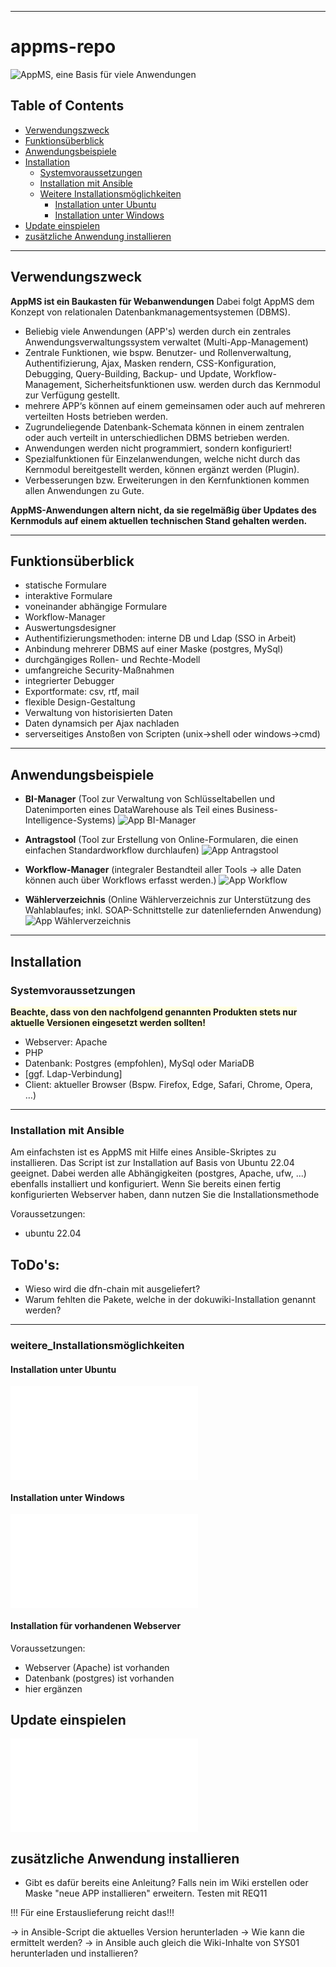 ***
# appms-repo

![AppMS, eine Basis für viele Anwendungen](/img/eine_basis_fuer_viele_apps.jpg)


## Table of Contents
- [Verwendungszweck](#Verwendungszweck)
- [Funktionsüberblick](#Funktionsüberblick)
- [Anwendungsbeispiele](#Anwendungsbeispiele)
- [Installation](#Installation)
  - [Systemvoraussetzungen](#Systemvoraussetzungen)
  - [Installation mit Ansible](###Installation-mit-Ansible)
  - [Weitere Installationsmöglichkeiten](###weitere-Installationsmöglichkeiten)
    - [Installation unter Ubuntu](####Installation-unter-Ubuntu)
    - [Installation unter Windows](####Installtion-unter-Windows)
- [Update einspielen](##Update-einspielen)
- [zusätzliche Anwendung installieren](##zusätzliche-Anwendungen-installieren)



***
## Verwendungszweck



**AppMS ist ein Baukasten für Webanwendungen**
Dabei folgt AppMS dem Konzept von relationalen Datenbankmanagementsystemen (DBMS).

  * Beliebig viele Anwendungen (APP's) werden durch ein zentrales Anwendungsverwaltungssystem verwaltet (Multi-App-Management)
  * Zentrale Funktionen, wie bspw. Benutzer- und Rollenverwaltung, Authentifizierung, Ajax, Masken rendern, CSS-Konfiguration, Debugging, Query-Building, Backup- und Update, Workflow-Management, Sicherheitsfunktionen usw. werden durch das Kernmodul zur Verfügung gestellt.
  * mehrere APP‘s können auf einem gemeinsamen oder auch auf mehreren verteilten Hosts betrieben werden.
  * Zugrundeliegende Datenbank-Schemata können in einem zentralen oder auch verteilt in unterschiedlichen DBMS betrieben werden.
  * Anwendungen werden nicht programmiert, sondern konfiguriert!
  * Spezialfunktionen für Einzelanwendungen, welche nicht durch das Kernmodul bereitgestellt werden, können ergänzt werden (Plugin).
  * Verbesserungen bzw. Erweiterungen in den Kernfunktionen kommen allen Anwendungen zu Gute.


**AppMS-Anwendungen altern nicht, da sie regelmäßig über Updates des Kernmoduls auf einem aktuellen technischen Stand gehalten werden.**

***
## Funktionsüberblick


* statische Formulare
* interaktive Formulare
* voneinander abhängige Formulare
* Workflow-Manager
* Auswertungsdesigner
* Authentifizierungsmethoden: interne DB und Ldap (SSO in Arbeit)
* Anbindung mehrerer DBMS auf einer Maske (postgres, MySql)
* durchgängiges Rollen- und Rechte-Modell
* umfangreiche Security-Maßnahmen
* integrierter Debugger
* Exportformate: csv, rtf, mail
* flexible Design-Gestaltung
* Verwaltung von historisierten Daten
* Daten dynamsich per Ajax nachladen
* serverseitiges Anstoßen von Scripten (unix->shell oder  windows->cmd)




***
## Anwendungsbeispiele


* **BI-Manager** (Tool zur Verwaltung von Schlüsseltabellen und Datenimporten eines DataWarehouse als Teil eines Business-Intelligence-Systems)
![App BI-Manager](/img/example_bi-manager.png)





* **Antragstool** (Tool zur Erstellung von Online-Formularen, die einen einfachen Standardworkflow durchlaufen)
![App Antragstool](/img/example_req11.png)





* **Workflow-Manager** (integraler Bestandteil aller Tools -> alle Daten können auch über Workflows erfasst werden.)
![App Workflow](/img/example_workflow.png)





* **Wählerverzeichnis** (Online Wählerverzeichnis zur Unterstützung des Wahlablaufes; inkl. SOAP-Schnittstelle zur datenliefernden Anwendung)
![App Wählerverzeichnis](/img/example_vote1.png)




***
## Installation


### Systemvoraussetzungen
**<span style="background-color:lightyellow">Beachte, dass von den nachfolgend genannten Produkten stets nur aktuelle  Versionen eingesetzt werden sollten!</span>**


  * Webserver: Apache 
  * PHP
  * Datenbank: Postgres (empfohlen), MySql oder MariaDB
  * [ggf. Ldap-Verbindung]
  * Client: aktueller Browser (Bspw. Firefox, Edge, Safari, Chrome, Opera, …)

***
### Installation mit Ansible
Am einfachsten ist es AppMS mit Hilfe eines Ansible-Skriptes zu installieren. Das Script ist zur Installation auf Basis von Ubuntu 22.04 geeignet. Dabei werden alle Abhängigkeiten (postgres, Apache, ufw, ...) ebenfalls installiert und konfiguriert.
Wenn Sie bereits einen fertig konfigurierten Webserver haben, dann nutzen Sie die Installationsmethode 

Voraussetzungen:
- ubuntu 22.04 


ToDo's:
-------
- Wieso wird die dfn-chain mit ausgeliefert?
- Warum fehlten die Pakete, welche in der dokuwiki-Installation genannt werden?


***
### weitere_Installationsmöglichkeiten


#### Installation unter Ubuntu
![Installation einer produktiven Umgebung unter Ubuntu](/install/installation_einer_produktivumgebung_ubuntu.pdf)


#### Installation unter Windows
![Installation einer produktiven Umgebung unter Ubuntu](/install/installation_einer_testumgebung_windows.pdf)


#### Installation für vorhandenen Webserver
Voraussetzungen:
- Webserver (Apache) ist vorhanden
- Datenbank (postgres) ist vorhanden
- hier ergänzen




## Update einspielen
![Update einspielen](/install/update_programmversion_installieren.pdf)

## zusätzliche Anwendung installieren
- Gibt es dafür bereits eine Anleitung? Falls nein im Wiki erstellen oder Maske "neue APP installieren" erweitern.
Testen mit REQ11


!!! Für eine Erstauslieferung reicht das!!!


-> in Ansible-Script die aktuelles Version herunterladen -> Wie kann die ermittelt werden?
-> in Ansible auch gleich die Wiki-Inhalte von SYS01 herunterladen und installieren?


